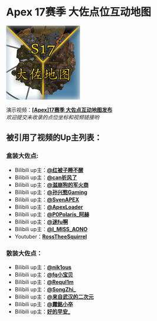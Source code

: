 # **Apex 17赛季 大佐点位互动地图**  

<a href="https://xunfengawa.github.io">
    <img border="0" src="./images/cover.png"
        alt="点击进入S17大佐地图"
        width="200"
        height="200"
    >
</a>

演示视频：[**[Apex]17赛季 大佐点互动地图发布**](https://www.bilibili.com/video/BV1So4y1T7BJ/)  
*欢迎提交未收录的点位坐标和视频链接哟*  
## 被引用了视频的Up主列表：  
### 盒装大佐点:
- Bilibili up主：[**@红被子睡不醒**](https://space.bilibili.com/2682013)  
- Bilibili up主：[**@can祈风了**](https://space.bilibili.com/508941740)  
- Bilibili up主：[**@滋崩狗的军火商**](https://space.bilibili.com/315308990)  
- Bilibili up主：[**@孙兴憨Gaming**](https://space.bilibili.com/30970935)  
- Bilibili up主：[**@SvenAPEX**](https://space.bilibili.com/30790219)  
- Bilibili up主：[**@ApexLoader**](https://space.bilibili.com/177789726)  
- Bilibili up主：[**@P0Polaris_阿赫**](https://space.bilibili.com/12597648)  
- Bilibili up主：[**@迷fu啊**](https://space.bilibili.com/255938263)  
- Bilibili up主：[**@I_MISS_AONO**](https://space.bilibili.com/475671668)  
- Youtuber：[**RossTheeSquirrel**](https://www.youtube.com/@RossTheeSquirrel)

### 散装大佐点：
- Bilibili up主：[**@nik1ous**](https://space.bilibili.com/1714733409)  
- Bilibili up主：[**@fq小宝贝**](https://space.bilibili.com/398841118)  
- Bilibili up主：[**@RequI1m**](https://space.bilibili.com/294158893)  
- Bilibili up主：[**@SongZhi_**](https://space.bilibili.com/23782838)  
- Bilibili up主：[**@来自武汉的二次元**](https://space.bilibili.com/490299372)  
- Bilibili up主：[**@霧銘小卒**](https://space.bilibili.com/270850510)  
- Bilibili up主：[**好的早安_**](https://space.bilibili.com/503995481)
